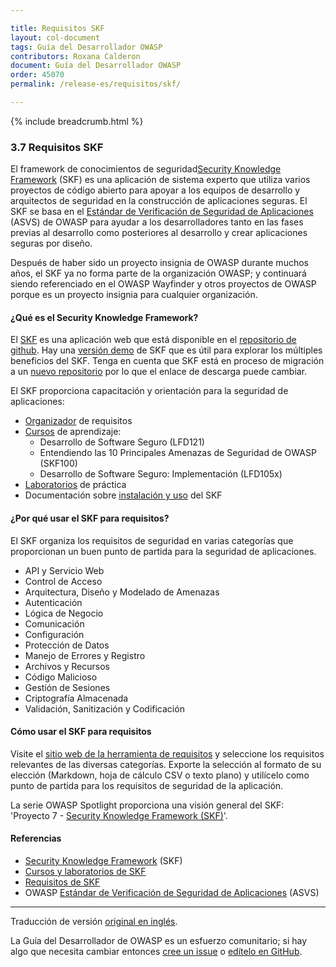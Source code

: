 ```yaml
---

title: Requisitos SKF
layout: col-document
tags: Guía del Desarrollador OWASP
contributors: Roxana Calderon
document: Guía del Desarrollador OWASP
order: 45070
permalink: /release-es/requisitos/skf/

---
```


{% include breadcrumb.html %}

### 3.7 Requisitos SKF

El framework de conocimientos de seguridad[Security Knowledge Framework][skf] (SKF) es una aplicación de sistema experto que utiliza varios proyectos de código abierto
para apoyar a los equipos de desarrollo y arquitectos de seguridad en la construcción de aplicaciones seguras.
El SKF se basa en el [Estándar de Verificación de Seguridad de Aplicaciones][asvs] (ASVS) de OWASP
para ayudar a los desarrolladores tanto en las fases previas al desarrollo como posteriores al desarrollo y crear aplicaciones seguras por diseño.

Después de haber sido un proyecto insignia de OWASP durante muchos años, el SKF ya no forma parte de la organización OWASP;
y continuará siendo referenciado en el OWASP Wayfinder y otros proyectos de OWASP
porque es un proyecto insignia para cualquier organización.

#### ¿Qué es el Security Knowledge Framework?

El [SKF][skf] es una aplicación web que está disponible en el [repositorio de github][skfinstall].
Hay una [versión demo][skfdemo] de SKF que es útil para explorar los múltiples beneficios del SKF.
Tenga en cuenta que SKF está en proceso de migración a un [nuevo repositorio][skfrepo] por lo que el enlace de descarga puede cambiar.

El SKF proporciona capacitación y orientación para la seguridad de aplicaciones:

* [Organizador][skfreqs] de requisitos
* [Cursos][skfdemo] de aprendizaje:
  * Desarrollo de Software Seguro (LFD121)
  * Entendiendo las 10 Principales Amenazas de Seguridad de OWASP (SKF100)
  * Desarrollo de Software Seguro: Implementación (LFD105x)
* [Laboratorios][skflabs] de práctica
* Documentación sobre [instalación y uso][skfdocs] del SKF

#### ¿Por qué usar el SKF para requisitos?

El SKF organiza los requisitos de seguridad en varias categorías que proporcionan un buen punto de partida para la seguridad de aplicaciones.

* API y Servicio Web
* Control de Acceso
* Arquitectura, Diseño y Modelado de Amenazas
* Autenticación
* Lógica de Negocio
* Comunicación
* Configuración
* Protección de Datos
* Manejo de Errores y Registro
* Archivos y Recursos
* Código Malicioso
* Gestión de Sesiones
* Criptografía Almacenada
* Validación, Sanitización y Codificación

#### Cómo usar el SKF para requisitos

Visite el [sitio web de la herramienta de requisitos][skfreqs] y seleccione los requisitos relevantes de las diversas categorías.
Exporte la selección al formato de su elección (Markdown, hoja de cálculo CSV o texto plano)
y utilícelo como punto de partida para los requisitos de seguridad de la aplicación.

La serie OWASP Spotlight proporciona una visión general del SKF: 'Proyecto 7 - [Security Knowledge Framework (SKF)][spotlight07]'.

#### Referencias

* [Security Knowledge Framework][skf] (SKF)
* [Cursos y laboratorios de SKF][skfdemo]
* [Requisitos de SKF][skfreqs]
* OWASP [Estándar de Verificación de Seguridad de Aplicaciones][asvs] (ASVS)

----
Traducción de versión [original en inglés][release0507].

La Guía del Desarrollador de OWASP es un esfuerzo comunitario; si hay algo que necesita cambiar
entonces [cree un issue][issue0507] o [edítelo en GitHub][edit0507].

[release0507]: https://github.com/OWASP/www-project-developer-guide/blob/main/release/05-requirements/07-skf.md
[asvs]: https://owasp.org/www-project-application-security-verification-standard/
[edit0507]: https://github.com/OWASP/www-project-developer-guide/blob/main/draft/05-requirements/07-skf.md
[issue0507]: https://github.com/OWASP/www-project-developer-guide/issues/new?labels=enhancement&template=request.md&title=Update:%2005-requirements/07-skf
[skf]: https://www.securityknowledgeframework.org/
[skfdemo]: https://secureby.design/
[skfdocs]: https://skf.readme.io/docs/introduction
[skfinstall]: https://github.com/blabla1337/skf-flask/releases
[skflabs]: https://secureby.design/labs
[skfrepo]: https://github.com/Security-Knowledge-Framework
[skfreqs]: https://starfish-app-kd3eo.ondigitalocean.app/
[spotlight07]: https://youtu.be/TFX_ZBy6lNY
